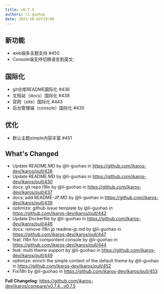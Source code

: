 ```yaml
---
title: v0.7.5
authors: li-guohao
date: 2023-10-02T19:00
---
```


## 新功能

- web端多主题支持 #450
- Console端支持切换语言到英文:

## 国际化

- git仓库README国际化 #436
- 文档站（docs）国际化 #438
- 官网（site）国际化 #443
- 后台管理端（console）国际化 #435

## 优化

- 默认主题simple内容丰富 #451

## What's Changed
* Update README.MD by @li-guohao in https://github.com/ikaros-dev/ikaros/pull/428
* Update README.MD by @li-guohao in https://github.com/ikaros-dev/ikaros/pull/430
* docs: git repo i18n by @li-guohao in https://github.com/ikaros-dev/ikaros/pull/437
* docs: add README-JP.MD by @li-guohao in https://github.com/ikaros-dev/ikaros/pull/439
* optimize: github issue template by @li-guohao in https://github.com/ikaros-dev/ikaros/pull/442
* Update Dockerfile by @li-guohao in https://github.com/ikaros-dev/ikaros/pull/446
* docs: remove i18n jp readme-jp.md by @li-guohao in https://github.com/ikaros-dev/ikaros/pull/447
* feat: I18n for compontent console by @li-guohao in https://github.com/ikaros-dev/ikaros/pull/444
* feat: multi theme support by @li-guohao in https://github.com/ikaros-dev/ikaros/pull/449
* optimize: enrich the simple content of the default theme by @li-guohao in https://github.com/ikaros-dev/ikaros/pull/452
* Fixi18n by @li-guohao in https://github.com/ikaros-dev/ikaros/pull/453


**Full Changelog**: https://github.com/ikaros-dev/ikaros/compare/v0.7.4...v0.7.5


